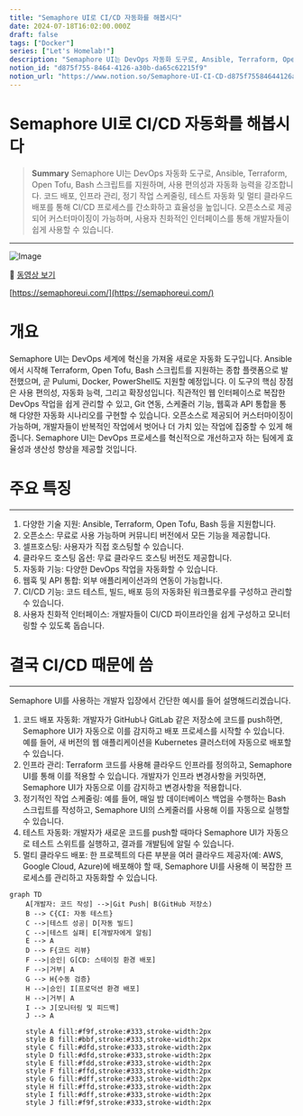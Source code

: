 ```yaml
---
title: "Semaphore UI로 CI/CD 자동화를 해봅시다"
date: 2024-07-18T16:02:00.000Z
draft: false
tags: ["Docker"]
series: ["Let's Homelab!"]
description: "Semaphore UI는 DevOps 자동화 도구로, Ansible, Terraform, Open Tofu, Bash 스크립트를 지원하며, 사용 편의성과 자동화 능력을 강조합니다. 코드 배포, 인프라 관리, 정기 작업 스케줄링, 테스트 자동화 및 멀티 클라우드 배포를 통해 CI/CD 프로세스를 간소화하고 효율성을 높입니다. 오픈소스로 제공되어 커스터마이징이 가능하며, 사용자 친화적인 인터페이스를 통해 개발자들이 쉽게 사용할 수 있습니다."
notion_id: "d875f755-8464-4126-a30b-da65c62215f9"
notion_url: "https://www.notion.so/Semaphore-UI-CI-CD-d875f75584644126a30bda65c62215f9"
---
```


# Semaphore UI로 CI/CD 자동화를 해봅시다

> **Summary**
> Semaphore UI는 DevOps 자동화 도구로, Ansible, Terraform, Open Tofu, Bash 스크립트를 지원하며, 사용 편의성과 자동화 능력을 강조합니다. 코드 배포, 인프라 관리, 정기 작업 스케줄링, 테스트 자동화 및 멀티 클라우드 배포를 통해 CI/CD 프로세스를 간소화하고 효율성을 높입니다. 오픈소스로 제공되어 커스터마이징이 가능하며, 사용자 친화적인 인터페이스를 통해 개발자들이 쉽게 사용할 수 있습니다.

---

![Image](https://prod-files-secure.s3.us-west-2.amazonaws.com/09ccd4d5-876c-4bba-bbdf-cc77a0a11257/a54383a1-4769-42d7-aa37-232f392c02cf/Untitled.png?X-Amz-Algorithm=AWS4-HMAC-SHA256&X-Amz-Content-Sha256=UNSIGNED-PAYLOAD&X-Amz-Credential=ASIAZI2LB4663USJKGVY%2F20250724%2Fus-west-2%2Fs3%2Faws4_request&X-Amz-Date=20250724T101755Z&X-Amz-Expires=3600&X-Amz-Security-Token=IQoJb3JpZ2luX2VjEAIaCXVzLXdlc3QtMiJIMEYCIQDR%2Bd453M6ZBvWmhjtYgV%2BzrfbQlqJ%2FWEvkhXm893qwFgIhAIryUzrgYeb3o72y7VLufhvOpev0RJOMo2hCqzwMUXQ7Kv8DCCoQABoMNjM3NDIzMTgzODA1IgxWi4X2BY5MOFbCbJYq3APU5cR9Jnppb1gjmrKz8iGWqIYkIaOdKDs67aZMh%2FXZ5%2F5TFmS105tOKTNt1GqfPZxsNOn4sXUGI0ZKrUm2YoImF0P5sSModpqHjB7NB%2BGhFGo0jjgJHf1cv1POXkt8Kwq7LtkXdBNNOt414JLroRO5TxuJjdbAkXYAyOgO628mdNi2xDJ%2FkxFdkEqJDUbMz%2FDp8VOOmuS0mnMEm9fQ8AZs%2Bn5HSPTUrZ9Hf19EXognLUMp69uH09fEyqPi0CsEnR4CYM40jsAqnuEqAvaityy33r6Poc4QKl3h2mlrBm1689TWSYDcEhOSO5mksC7o6tS6%2Bb84gAx33BsqS%2F02fjP8s0keZzLSGqR0bygNM6QX5hv4gMLkha65D087E5IVMzYPFPi%2FOKiKOxZWmnQqfgmiHty0noIk5jWTaFWL8N01MLEjsLYEcGJQK0byeuUIvEqaa4O%2Fe4Neev0U4OodUAtDvLIPUhbjOKz81WR4ezN6Tk64eQDSYqsN6%2B42gNnP7JWnIP%2FZtkNV9ehx5vD5LT88X%2FBtBhZpn9nPZQNl9LxD%2FQ%2Bdlg%2BddIUutSO7r%2FfkIgxkASexdqmJqHXITapymtV%2Bam3sYPC7hZfcjiVMjDHrpsVuMwF25%2B8wYP3yIzCe9ofEBjqkAR3lAqx8TlTc7h%2FYPEbW6w8u7dBfvV37zVBxHxpqEKZ3VHakC4lrOoNTmY8hhY%2FrT3EGmqCz%2BDKVJx6Gfo25yEUbvMP7UBR3LZJD%2B0%2BxgRFsIVgbKYQS0MdgQ%2BElOIK1RKmWdx3yWBbP3EbA0mZaNX85rLAp7KJeA3nnWeKL9PxCvYOrjlf%2Fvaq8qnBbErOIwdBxYNLiXI71rW%2FLcxImwBbHeQcj&X-Amz-Signature=012f3ac55455777e0f72880d006ca1e408099bdd1531625be16541118432d09f&X-Amz-SignedHeaders=host&x-amz-checksum-mode=ENABLED&x-id=GetObject)

🎥 [동영상 보기](https://www.youtube.com/watch?v=tc3tqMIN89U)

[https://semaphoreui.com/](https://semaphoreui.com/)

# 개요

Semaphore UI는 DevOps 세계에 혁신을 가져올 새로운 자동화 도구입니다. Ansible에서 시작해 Terraform, Open Tofu, Bash 스크립트를 지원하는 종합 플랫폼으로 발전했으며, 곧 Pulumi, Docker, PowerShell도 지원할 예정입니다.
이 도구의 핵심 장점은 사용 편의성, 자동화 능력, 그리고 확장성입니다. 직관적인 웹 인터페이스로 복잡한 DevOps 작업을 쉽게 관리할 수 있고, Git 연동, 스케줄러 기능, 웹훅과 API 통합을 통해 다양한 자동화 시나리오를 구현할 수 있습니다.
오픈소스로 제공되어 커스터마이징이 가능하며, 개발자들이 반복적인 작업에서 벗어나 더 가치 있는 작업에 집중할 수 있게 해줍니다. Semaphore UI는 DevOps 프로세스를 혁신적으로 개선하고자 하는 팀에게 효율성과 생산성 향상을 제공할 것입니다.

# 주요 특징

---

1. 다양한 기술 지원: Ansible, Terraform, Open Tofu, Bash 등을 지원합니다.
1. 오픈소스: 무료로 사용 가능하며 커뮤니티 버전에서 모든 기능을 제공합니다.
1. 셀프호스팅: 사용자가 직접 호스팅할 수 있습니다.
1. 클라우드 호스팅 옵션: 무료 클라우드 호스팅 버전도 제공합니다.
1. 자동화 기능: 다양한 DevOps 작업을 자동화할 수 있습니다.
1. 웹훅 및 API 통합: 외부 애플리케이션과의 연동이 가능합니다.
1. CI/CD 기능: 코드 테스트, 빌드, 배포 등의 자동화된 워크플로우를 구성하고 관리할 수 있습니다.
1. 사용자 친화적 인터페이스: 개발자들이 CI/CD 파이프라인을 쉽게 구성하고 모니터링할 수 있도록 돕습니다.
# 결국 CI/CD 때문에 씀

---

Semaphore UI를 사용하는 개발자 입장에서 간단한 예시를 들어 설명해드리겠습니다.

1. 코드 배포 자동화:
개발자가 GitHub나 GitLab 같은 저장소에 코드를 push하면, Semaphore UI가 자동으로 이를 감지하고 배포 프로세스를 시작할 수 있습니다. 예를 들어, 새 버전의 웹 애플리케이션을 Kubernetes 클러스터에 자동으로 배포할 수 있습니다.
1. 인프라 관리:
Terraform 코드를 사용해 클라우드 인프라를 정의하고, Semaphore UI를 통해 이를 적용할 수 있습니다. 개발자가 인프라 변경사항을 커밋하면, Semaphore UI가 자동으로 이를 감지하고 변경사항을 적용합니다.
1. 정기적인 작업 스케줄링:
예를 들어, 매일 밤 데이터베이스 백업을 수행하는 Bash 스크립트를 작성하고, Semaphore UI의 스케줄러를 사용해 이를 자동으로 실행할 수 있습니다.
1. 테스트 자동화:
개발자가 새로운 코드를 push할 때마다 Semaphore UI가 자동으로 테스트 스위트를 실행하고, 결과를 개발팀에 알릴 수 있습니다.
1. 멀티 클라우드 배포:
한 프로젝트의 다른 부분을 여러 클라우드 제공자(예: AWS, Google Cloud, Azure)에 배포해야 할 때, Semaphore UI를 사용해 이 복잡한 프로세스를 관리하고 자동화할 수 있습니다.

```mermaid
graph TD
    A[개발자: 코드 작성] -->|Git Push| B(GitHub 저장소)
    B --> C{CI: 자동 테스트}
    C -->|테스트 성공| D[자동 빌드]
    C -->|테스트 실패| E[개발자에게 알림]
    E --> A
    D --> F{코드 리뷰}
    F -->|승인| G[CD: 스테이징 환경 배포]
    F -->|거부| A
    G --> H{수동 검증}
    H -->|승인| I[프로덕션 환경 배포]
    H -->|거부| A
    I --> J[모니터링 및 피드백]
    J --> A

    style A fill:#f9f,stroke:#333,stroke-width:2px
    style B fill:#bbf,stroke:#333,stroke-width:2px
    style C fill:#dfd,stroke:#333,stroke-width:2px
    style D fill:#dfd,stroke:#333,stroke-width:2px
    style E fill:#fdd,stroke:#333,stroke-width:2px
    style F fill:#ffd,stroke:#333,stroke-width:2px
    style G fill:#dff,stroke:#333,stroke-width:2px
    style H fill:#ffd,stroke:#333,stroke-width:2px
    style I fill:#dff,stroke:#333,stroke-width:2px
    style J fill:#f9f,stroke:#333,stroke-width:2px
```



